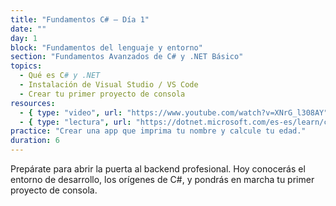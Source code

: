 ```yaml
---
title: "Fundamentos C# – Día 1"
date: ""
day: 1
block: "Fundamentos del lenguaje y entorno"
section: "Fundamentos Avanzados de C# y .NET Básico"
topics:
  - Qué es C# y .NET
  - Instalación de Visual Studio / VS Code
  - Crear tu primer proyecto de consola
resources:
  - { type: "video", url: "https://www.youtube.com/watch?v=XNrG_l308AY" }
  - { type: "lectura", url: "https://dotnet.microsoft.com/es-es/learn/csharp" }
practice: "Crear una app que imprima tu nombre y calcule tu edad."
duration: 6
---
```


Prepárate para abrir la puerta al backend profesional. Hoy conocerás el entorno de desarrollo, los orígenes de C#, y pondrás en marcha tu primer proyecto de consola.